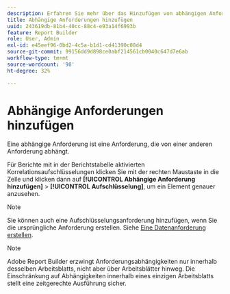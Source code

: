 ```yaml
---
description: Erfahren Sie mehr über das Hinzufügen von abhängigen Anforderungen.
title: Abhängige Anforderungen hinzufügen
uuid: 243619db-81b4-40cc-88c4-e93a14f6993b
feature: Report Builder
role: User, Admin
exl-id: e45eef96-0bd2-4c5a-b1d1-cd41390c08d4
source-git-commit: 99156dd9d898ce0abf214561cb0040c647d7e6ab
workflow-type: tm+mt
source-wordcount: '98'
ht-degree: 32%

---
```


# Abhängige Anforderungen hinzufügen

Eine abhängige Anforderung ist eine Anforderung, die von einer anderen Anforderung abhängt.

Für Berichte mit in der Berichtstabelle aktivierten Korrelationsaufschlüsselungen klicken Sie mit der rechten Maustaste in die Zelle und klicken dann auf **[!UICONTROL Abhängige Anforderung hinzufügen]** > **[!UICONTROL Aufschlüsselung]**, um ein Element genauer anzusehen.

>[!NOTE]
>
>Sie können auch eine Aufschlüsselungsanforderung hinzufügen, wenn Sie die ursprüngliche Anforderung erstellen. Siehe [Eine Datenanforderung erstellen](/help/analyze/report-builder/data-requests/t-create-a-data-request.md).

>[!NOTE]
>
>Adobe Report Builder erzwingt Anforderungsabhängigkeiten nur innerhalb desselben Arbeitsblatts, nicht aber über Arbeitsblätter hinweg. Die Einschränkung auf Abhängigkeiten innerhalb eines einzigen Arbeitsblatts stellt eine zeitgerechte Ausführung sicher.

